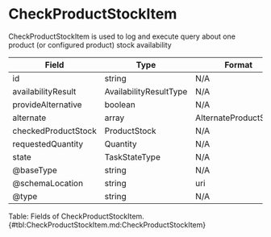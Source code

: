 <!--
    ATTENTION: This file was generated via gradle!
               Do NOT manually edit this file! Any such changes will be overwritten!
-->

# CheckProductStockItem

CheckProductStockItem is used to log and execute query about one product (or configured product) stock availability

| Field | Type | Format | Required |
|-------|---|--------|---|
| id | string | N/A | Yes |
| availabilityResult | AvailabilityResultType | N/A | No |
| provideAlternative | boolean | N/A | No |
| alternate | array | AlternateProductStock | No |
| checkedProductStock | ProductStock | N/A | Yes |
| requestedQuantity | Quantity | N/A | Yes |
| state | TaskStateType | N/A | No |
| \@baseType | string | N/A | No |
| \@schemaLocation | string | uri | No |
| \@type | string | N/A | No |

Table: Fields of CheckProductStockItem. {#tbl:CheckProductStockItem.md:CheckProductStockItem}
